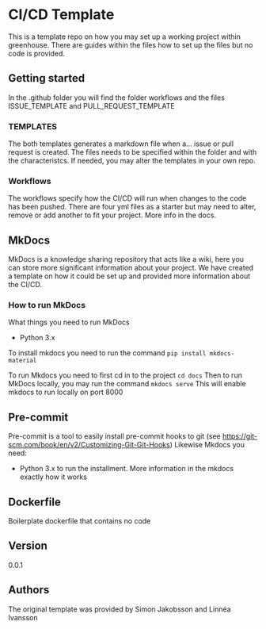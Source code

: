 # CI/CD Template

This is a template repo on how you may set up a working project within greenhouse. There are guides within the files how to set up the files but no code is provided. 

## Getting started
In the .github folder you will find the folder workflows and the files ISSUE_TEMPLATE and PULL_REQUEST_TEMPLATE

### TEMPLATES
The both templates generates a markdown file when a... issue or pull request is created. The files needs to be specified within the folder and with the characteristcs. If needed, you may alter the templates in your own repo.


### Workflows
The workflows specify how the CI/CD will run when changes to the code has been pushed. There are four yml files as a starter but may need to alter, remove or add another to fit your project. More info in the docs.

## MkDocs
MkDocs is a knowledge sharing repository that acts like a wiki, here you can store more significant information about your project. We have created a template on how it could be set up and provided more information about the CI/CD.
### How to run MkDocs
What things you need to run MkDocs
- Python 3.x

To install mkdocs you need to run the command
```pip install mkdocs-material```

To run Mkdocs you need to first cd in to the project
```cd docs```
Then to run MkDocs locally, you may run the command
```mkdocs serve```
This will enable mkdocs to run locally on port 8000

## Pre-commit
Pre-commit is a tool to easily install pre-commit hooks to git (see https://git-scm.com/book/en/v2/Customizing-Git-Git-Hooks)
Likewise Mkdocs you need:
- Python 3.x
to run the installment. More information in the mkdocs exactly how it works
## Dockerfile
Boilerplate dockerfile that contains no code


## Version
0.0.1

## Authors
The original template was provided by
Simon Jakobsson and
Linnéa Ivansson 